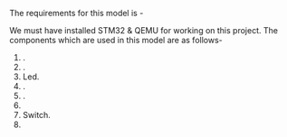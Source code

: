 The requirements for this model is -

We must have installed STM32 & QEMU for working on this project.
The components which are used in this model are as follows-
1. .
2. .
3. Led.
4. .
5. .
6.
7. Switch.
8. 

